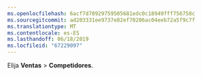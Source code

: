 ```yaml
---
ms.openlocfilehash: 6acf7d70929759505681edc0c18949fff756758c
ms.sourcegitcommit: ad203331ee9737e82ef70206ac04eeb72a5f9c7f
ms.translationtype: MT
ms.contentlocale: es-ES
ms.lasthandoff: 06/18/2019
ms.locfileid: "67229097"
---
```

Elija **Ventas** > **Competidores**.
